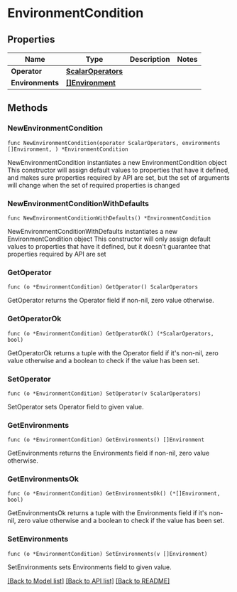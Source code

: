 # EnvironmentCondition

## Properties

Name | Type | Description | Notes
------------ | ------------- | ------------- | -------------
**Operator** | [**ScalarOperators**](ScalarOperators.md) |  | 
**Environments** | [**[]Environment**](Environment.md) |  | 

## Methods

### NewEnvironmentCondition

`func NewEnvironmentCondition(operator ScalarOperators, environments []Environment, ) *EnvironmentCondition`

NewEnvironmentCondition instantiates a new EnvironmentCondition object
This constructor will assign default values to properties that have it defined,
and makes sure properties required by API are set, but the set of arguments
will change when the set of required properties is changed

### NewEnvironmentConditionWithDefaults

`func NewEnvironmentConditionWithDefaults() *EnvironmentCondition`

NewEnvironmentConditionWithDefaults instantiates a new EnvironmentCondition object
This constructor will only assign default values to properties that have it defined,
but it doesn't guarantee that properties required by API are set

### GetOperator

`func (o *EnvironmentCondition) GetOperator() ScalarOperators`

GetOperator returns the Operator field if non-nil, zero value otherwise.

### GetOperatorOk

`func (o *EnvironmentCondition) GetOperatorOk() (*ScalarOperators, bool)`

GetOperatorOk returns a tuple with the Operator field if it's non-nil, zero value otherwise
and a boolean to check if the value has been set.

### SetOperator

`func (o *EnvironmentCondition) SetOperator(v ScalarOperators)`

SetOperator sets Operator field to given value.


### GetEnvironments

`func (o *EnvironmentCondition) GetEnvironments() []Environment`

GetEnvironments returns the Environments field if non-nil, zero value otherwise.

### GetEnvironmentsOk

`func (o *EnvironmentCondition) GetEnvironmentsOk() (*[]Environment, bool)`

GetEnvironmentsOk returns a tuple with the Environments field if it's non-nil, zero value otherwise
and a boolean to check if the value has been set.

### SetEnvironments

`func (o *EnvironmentCondition) SetEnvironments(v []Environment)`

SetEnvironments sets Environments field to given value.



[[Back to Model list]](../README.md#documentation-for-models) [[Back to API list]](../README.md#documentation-for-api-endpoints) [[Back to README]](../README.md)



